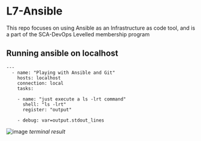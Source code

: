 # L7-Ansible
This repo focuses on using Ansible as an Infrastructure as code tool, and is a part of the SCA-DevOps Levelled membership program


## Running ansible on localhost
```
---
  - name: "Playing with Ansible and Git"
    hosts: localhost
    connection: local 
    tasks:

    - name: "just execute a ls -lrt command"
      shell: "ls -lrt"
      register: "output"

    - debug: var=output.stdout_lines
```

![image](https://user-images.githubusercontent.com/49791498/130294325-30daf8f1-5dc9-4f60-91b3-dc780d2ab5d3.png)
*terminal result*